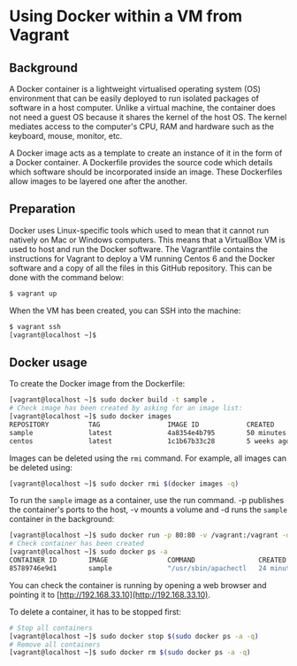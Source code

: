 # Using Docker within a VM from Vagrant

## Background

A Docker container is a lightweight virtualised operating system (OS)
environment that can be easily deployed to run isolated packages of software in 
a host computer. Unlike a virtual machine, the container does not need a guest 
OS because it shares the kernel of the host OS. The kernel mediates access to 
the computer's CPU, RAM and hardware such as the keyboard, mouse, monitor, etc.

A Docker image acts as a template to create an instance of it in the form of a
Docker container. A Dockerfile provides the source code which details which 
software should be incorporated inside an image. These Dockerfiles allow images 
to be layered one after the another.

## Preparation

Docker uses Linux-specific tools which used to mean that it cannot run
natively on Mac or Windows computers. This means that a VirtualBox VM is used 
to host and run the Docker software. The Vagrantfile contains the instructions
for Vagrant to deploy a VM running Centos 6 and the Docker software and a copy
of all the files in this GitHub repository. This can be done with the command 
below:

```bash
$ vagrant up
```

When the VM has been created, you can SSH into the machine:

```bash
$ vagrant ssh
[vagrant@localhost ~]$ 
```

## Docker usage

To create the Docker image from the Dockerfile:

```bash
[vagrant@localhost ~]$ sudo docker build -t sample .
# Check image has been created by asking for an image list:
[vagrant@localhost ~]$ sudo docker images
REPOSITORY          TAG                 IMAGE ID            CREATED             VIRTUAL SIZE
sample              latest              4a8354e4b795        50 minutes ago      347.3 MB
centos              latest              1c1b67b33c28        5 weeks ago         196.6 MB
```

Images can be deleted using the `rmi` command. For example, all images can be
deleted using:

```bash
[vagrant@localhost ~]$ sudo docker rmi $(docker images -q)
```

To run the `sample` image as a container, use the run command. -p publishes the 
container's ports to the host, -v mounts a volume and -d runs the `sample`
container in the background:

```bash
[vagrant@localhost ~]$ sudo docker run -p 80:80 -v /vagrant:/vagrant -d sample
# Check container has been created
[vagrant@localhost ~]$ sudo docker ps -a
CONTAINER ID        IMAGE               COMMAND                CREATED             STATUS              PORTS                NAMES
85789746e9d1        sample              "/usr/sbin/apachectl   24 minutes ago      Up 24 minutes       0.0.0.0:80->80/tcp   condescending_engelbart   
```

You can check the container is running by opening a web browser and pointing it 
to [http://192.168.33.10](http://192.168.33.10).

To delete a container, it has to be stopped first:

```bash
# Stop all containers
[vagrant@localhost ~]$ sudo docker stop $(sudo docker ps -a -q)
# Remove all containers
[vagrant@localhost ~]$ sudo docker rm $(sudo docker ps -a -q)
```
 
